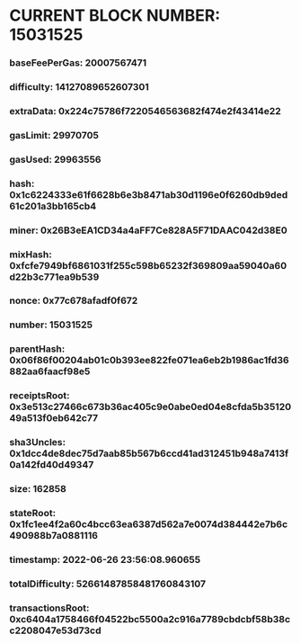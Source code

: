 # CURRENT BLOCK NUMBER: 15031525

### baseFeePerGas: 20007567471
### difficulty: 14127089652607301
### extraData: 0x224c75786f7220546563682f474e2f43414e22
### gasLimit: 29970705
### gasUsed: 29963556
### hash: 0x1c6224333e61f6628b6e3b8471ab30d1196e0f6260db9ded61c201a3bb165cb4
### miner: 0x26B3eEA1CD34a4aFF7Ce828A5F71DAAC042d38E0
### mixHash: 0xfcfe7949bf6861031f255c598b65232f369809aa59040a60d22b3c771ea9b539
### nonce: 0x77c678afadf0f672
### number: 15031525
### parentHash: 0x06f86f00204ab01c0b393ee822fe071ea6eb2b1986ac1fd36882aa6faacf98e5
### receiptsRoot: 0x3e513c27466c673b36ac405c9e0abe0ed04e8cfda5b3512049a513f0eb642c77
### sha3Uncles: 0x1dcc4de8dec75d7aab85b567b6ccd41ad312451b948a7413f0a142fd40d49347
### size: 162858
### stateRoot: 0x1fc1ee4f2a60c4bcc63ea6387d562a7e0074d384442e7b6c490988b7a0881116
### timestamp: 2022-06-26 23:56:08.960655
### totalDifficulty: 52661487858481760843107
### transactionsRoot: 0xc6404a1758466f04522bc5500a2c916a7789cbdcbf58b38cc2208047e53d73cd
